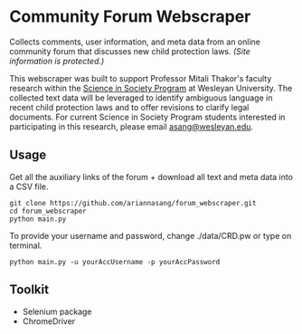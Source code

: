 # Community Forum Webscraper
Collects comments, user information, and meta data from an online community forum that discusses new child protection laws. *(Site information is protected.)*

This webscraper was built to support Professor Mitali Thakor's faculty research  within the [Science in Society Program](https://www.wesleyan.edu/sisp/) at Wesleyan University. The collected text data will be leveraged to identify ambiguous language in recent child protection laws and to offer revisions to clarify legal documents. For current Science in Society Program students interested in participating in this research, please email asang@wesleyan.edu. 


## Usage
Get all the auxiliary links of the forum + download all text and meta data into a CSV file. 
```
git clone https://github.com/ariannasang/forum_webscraper.git
cd forum_webscraper
python main.py
```
To provide your username and password, change ./data/CRD.pw or type on terminal.

```
python main.py -u yourAccUsername -p yourAccPassword
```


## Toolkit 
* Selenium package 
* ChromeDriver
